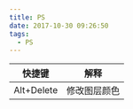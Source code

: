 ```yaml
---
title: PS
date: 2017-10-30 09:26:50
tags:
  - PS
---
```

|快捷键|解释|
|--|--|
|Alt+Delete|修改图层颜色|